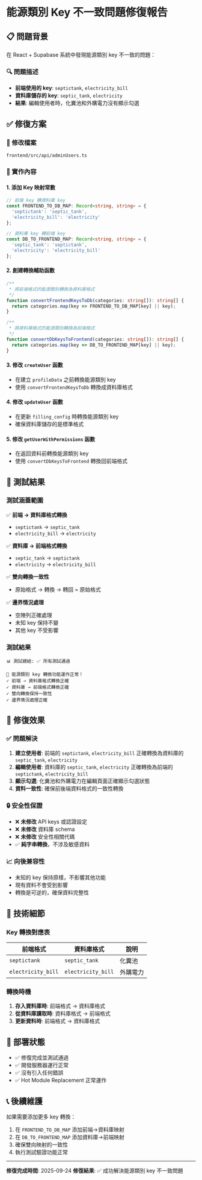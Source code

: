 # 能源類別 Key 不一致問題修復報告

## 📋 問題背景

在 React + Supabase 系統中發現能源類別 key 不一致的問題：

### 🔍 問題描述
- **前端使用的 key**: `septictank`, `electricity_bill`
- **資料庫儲存的 key**: `septic_tank`, `electricity`
- **結果**: 編輯使用者時，化糞池和外購電力沒有顯示勾選

## ✅ 修復方案

### 📁 修改檔案
`frontend/src/api/adminUsers.ts`

### 🔧 實作內容

#### 1. 添加 Key 映射常數
```typescript
// 前端 key 轉資料庫 key
const FRONTEND_TO_DB_MAP: Record<string, string> = {
  'septictank': 'septic_tank',
  'electricity_bill': 'electricity'
};

// 資料庫 key 轉前端 key
const DB_TO_FRONTEND_MAP: Record<string, string> = {
  'septic_tank': 'septictank',
  'electricity': 'electricity_bill'
};
```

#### 2. 創建轉換輔助函數
```typescript
/**
 * 將前端格式的能源類別轉換為資料庫格式
 */
function convertFrontendKeysToDb(categories: string[]): string[] {
  return categories.map(key => FRONTEND_TO_DB_MAP[key] || key);
}

/**
 * 將資料庫格式的能源類別轉換為前端格式
 */
function convertDbKeysToFrontend(categories: string[]): string[] {
  return categories.map(key => DB_TO_FRONTEND_MAP[key] || key);
}
```

#### 3. 修改 `createUser` 函數
- 在建立 `profileData` 之前轉換能源類別 key
- 使用 `convertFrontendKeysToDb` 轉換成資料庫格式

#### 4. 修改 `updateUser` 函數
- 在更新 `filling_config` 時轉換能源類別 key
- 確保資料庫儲存的是標準格式

#### 5. 修改 `getUserWithPermissions` 函數
- 在返回資料前轉換能源類別 key
- 使用 `convertDbKeysToFrontend` 轉換回前端格式

## 🧪 測試結果

### 測試涵蓋範圍
✅ **前端 → 資料庫格式轉換**
- `septictank` → `septic_tank`
- `electricity_bill` → `electricity`

✅ **資料庫 → 前端格式轉換**
- `septic_tank` → `septictank`
- `electricity` → `electricity_bill`

✅ **雙向轉換一致性**
- 原始格式 → 轉換 → 轉回 = 原始格式

✅ **邊界情況處理**
- 空陣列正確處理
- 未知 key 保持不變
- 其他 key 不受影響

### 測試結果
```
📊 測試總結: ✅ 所有測試通過

🎉 能源類別 key 轉換功能運作正常！
✓ 前端 → 資料庫格式轉換正確
✓ 資料庫 → 前端格式轉換正確
✓ 雙向轉換保持一致性
✓ 邊界情況處理正確
```

## 🎯 修復效果

### ✅ 問題解決
1. **建立使用者**: 前端的 `septictank`, `electricity_bill` 正確轉換為資料庫的 `septic_tank`, `electricity`
2. **編輯使用者**: 資料庫的 `septic_tank`, `electricity` 正確轉換為前端的 `septictank`, `electricity_bill`
3. **顯示勾選**: 化糞池和外購電力在編輯頁面正確顯示勾選狀態
4. **資料一致性**: 確保前後端資料格式的一致性轉換

### 🔒 安全性保證
- ❌ **未修改** API keys 或認證設定
- ❌ **未修改** 資料庫 schema
- ❌ **未修改** 安全性相關代碼
- ✅ **純字串轉換**，不涉及敏感資料

### 📈 向後兼容性
- 未知的 key 保持原樣，不影響其他功能
- 現有資料不會受到影響
- 轉換是可逆的，確保資料完整性

## 📝 技術細節

### Key 轉換對應表
| 前端格式 | 資料庫格式 | 說明 |
|---------|-----------|------|
| `septictank` | `septic_tank` | 化糞池 |
| `electricity_bill` | `electricity_bill` | 外購電力 |

### 轉換時機
1. **存入資料庫時**: 前端格式 → 資料庫格式
2. **從資料庫讀取時**: 資料庫格式 → 前端格式
3. **更新資料時**: 前端格式 → 資料庫格式

## 🚀 部署狀態

- ✅ 修復完成並測試通過
- ✅ 開發服務器運行正常
- ✅ 沒有引入任何錯誤
- ✅ Hot Module Replacement 正常運作

## 📞 後續維護

如果需要添加更多 key 轉換：
1. 在 `FRONTEND_TO_DB_MAP` 添加前端→資料庫映射
2. 在 `DB_TO_FRONTEND_MAP` 添加資料庫→前端映射
3. 確保雙向映射的一致性
4. 執行測試驗證功能正常

---

**修復完成時間**: 2025-09-24
**修復結果**: ✅ 成功解決能源類別 key 不一致問題